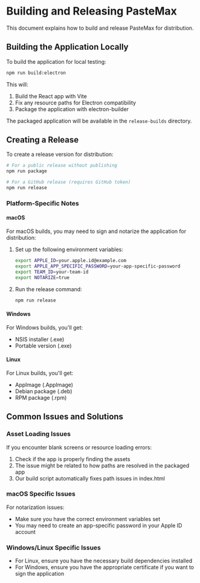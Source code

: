 # Building and Releasing PasteMax

This document explains how to build and release PasteMax for distribution.

## Building the Application Locally

To build the application for local testing:

```bash
npm run build:electron
```

This will:

1. Build the React app with Vite
2. Fix any resource paths for Electron compatibility
3. Package the application with electron-builder

The packaged application will be available in the `release-builds` directory.

## Creating a Release

To create a release version for distribution:

```bash
# For a public release without publishing
npm run package

# For a GitHub release (requires GitHub token)
npm run release
```

### Platform-Specific Notes

#### macOS

For macOS builds, you may need to sign and notarize the application for distribution:

1. Set up the following environment variables:

   ```bash
   export APPLE_ID=your.apple.id@example.com
   export APPLE_APP_SPECIFIC_PASSWORD=your-app-specific-password
   export TEAM_ID=your-team-id
   export NOTARIZE=true
   ```

2. Run the release command:
   ```bash
   npm run release
   ```

#### Windows

For Windows builds, you'll get:

- NSIS installer (.exe)
- Portable version (.exe)

#### Linux

For Linux builds, you'll get:

- AppImage (.AppImage)
- Debian package (.deb)
- RPM package (.rpm)

## Common Issues and Solutions

### Asset Loading Issues

If you encounter blank screens or resource loading errors:

1. Check if the app is properly finding the assets
2. The issue might be related to how paths are resolved in the packaged app
3. Our build script automatically fixes path issues in index.html

### macOS Specific Issues

For notarization issues:

- Make sure you have the correct environment variables set
- You may need to create an app-specific password in your Apple ID account

### Windows/Linux Specific Issues

- For Linux, ensure you have the necessary build dependencies installed
- For Windows, ensure you have the appropriate certificate if you want to sign the application

